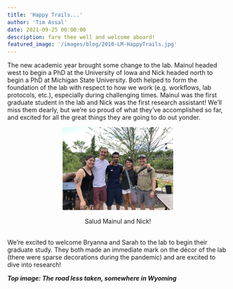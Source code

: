 ```yaml
---
title: 'Happy Trails...'
author: 'Tim Assal'
date: 2021-09-25 00:00:00
description: fare thee well and welcome aboard!
featured_image: '/images/blog/2010-LM-HappyTrails.jpg'
---
```


The new academic year brought some change to the lab. Mainul headed west to begin a PhD at the University of Iowa and Nick headed north to begin a PhD at Michigan State University. Both helped to form the foundation of the lab with respect to how we work (e.g. workflows, lab protocols, etc.), especially during challenging times. Mainul was the first graduate student in the lab and Nick was the first research assistant! We’ll miss them dearly, but we’re so proud of what they’ve accomplished so far, and excited for all the great things they are going to do out yonder. 

<p align="center">
  <img alt=lab-crew" src="/images/gallery/lab-class-of-2021.jpg" style="width: 50%; height= 50%>"
</p> 
<center>Salud Mainul and Nick! </center>
<br>

We’re excited to welcome Bryanna and Sarah to the lab to begin their graduate study. They both made an immediate mark on the décor of the lab (there were sparse decorations during the pandemic) and are excited to dive into research!

***Top image: The road less taken, somewhere in Wyoming***
